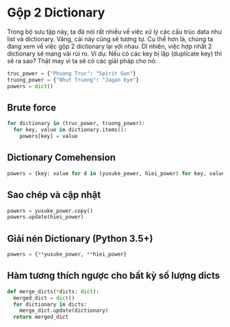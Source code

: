 # Gộp 2 Dictionary
Trong bộ sưu tập này, ta đã nói rất nhiều về việc xử lý các cấu trúc data như list và dictionary. Vâng, cái này cũng sẽ tương tự. Cụ thể hơn là, chúng ta đang xem về việc gộp 2 dictionary lại với nhau. Dĩ nhiên, việc hợp nhất 2 dictionary sẽ mang vài rủi ro. Ví dụ: Nếu có các key bị lặp (duplicate key) thì sẽ ra sao? Thật may vì ta sẽ có các giải pháp cho nó:
``` python
truc_power = {"Phuong Truc": "Spirit Gun"}
truong_power = {"Nhut Truong": "Jagan Eye"}
powers = dict()
```
## Brute force
``` python
for dictionary in (truc_power, truong_power): 
  for key, value in dictionary.items(): 
    powers[key] = value
```
## Dictionary Comehension
``` python
powers = {key: value for d in (yusuke_power, hiei_power) for key, value in d.items()}
```
## Sao chép và cập nhật
``` python
powers = yusuke_power.copy()
powers.update(hiei_power)
```
## Giải nén Dictionary (Python 3.5+)
``` python
powers = {**yusuke_power, **hiei_power}
```
## Hàm tương thích ngược cho bất kỳ số lượng dicts
``` python
def merge_dicts(*dicts: dict): 
  merged_dict = dict() 
  for dictionary in dicts: 
    merge_dict.update(dictionary) 
  return merged_dict
```